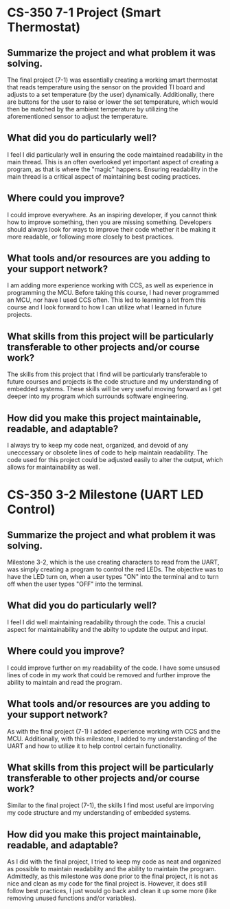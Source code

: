 # CS-350 7-1 Project (Smart Thermostat)

## Summarize the project and what problem it was solving.
The final project (7-1) was essentially creating a working smart thermostat that reads temperature using the sensor on the provided TI board and adjusts to a set temperature (by the user) dynamically. Additionally, there are buttons for the user to raise or lower the set temperature, which would then be matched by the ambient temperature by utilizing the aforementioned sensor to adjust the temperature. 

## What did you do particularly well?
I feel I did particularly well in ensuring the code maintained readability in the main thread. This is an often overlooked yet important aspect of creating a program, as that is where the "magic" happens. Ensuring readability in the main thread is a critical aspect of maintaining best coding practices. 

## Where could you improve?
I could improve everywhere. As an inspiring developer, if you cannot think how to improve something, then you are missing something. Developers should always look for ways to improve their code whether it be making it more readable, or following more closely to best practices. 

## What tools and/or resources are you adding to your support network?
I am adding more experience working with CCS, as well as experience in programming the MCU. Before taking this course, I had never programmed an MCU, nor have I used CCS often. This led to learning a lot from this course and I look forward to how I can utilize what I learned in future projects. 

## What skills from this project will be particularly transferable to other projects and/or course work?
The skills from this project that I find will be particularly transferable to future courses and projects is the code structure and my understanding of embedded systems. These skills will be very useful moving forward as I get deeper into my program which surrounds software engineering. 

## How did you make this project maintainable, readable, and adaptable?
I always try to keep my code neat, organized, and devoid of any uneccessary or obsolete lines of code to help maintain readability. The code used for this project could be adjusted easily to alter the output, which allows for maintainability as well. 

# CS-350 3-2 Milestone (UART LED Control)

## Summarize the project and what problem it was solving.
Milestone 3-2, which is the use creating characters to read from the UART, was simply creating a program to control the red LEDs. The objective was to have the LED turn on, when a user types "ON" into the terminal and to turn off when the user types "OFF" into the terminal. 

## What did you do particularly well?
I feel I did well maintaining readability through the code. This a crucial aspect for maintainability and the abilty to update the output and input. 

## Where could you improve?
I could improve further on my readability of the code. I have some unsused lines of code in my work that could be removed and further improve the ability to maintain and read the program. 

## What tools and/or resources are you adding to your support network?
As with the final project (7-1) I added experience working with CCS and the MCU. Additionally, with this milestone, I added to my understanding of the UART and how to utilize it to help control certain functionality.

## What skills from this project will be particularly transferable to other projects and/or course work?
Similar to the final project (7-1), the skills I find most useful are imporving my code structure and my understanding of embedded systems. 

## How did you make this project maintainable, readable, and adaptable?
As I did with the final project, I tried to keep my code as neat and organized as possible to maintain readability and the ability to maintain the program. Admittedly, as this milestone was done prior to the final project, it is not as nice and clean as my code for the final project is. However, it does still follow best practices, I just would go back and clean it up some more (like removing unused functions and/or variables). 
